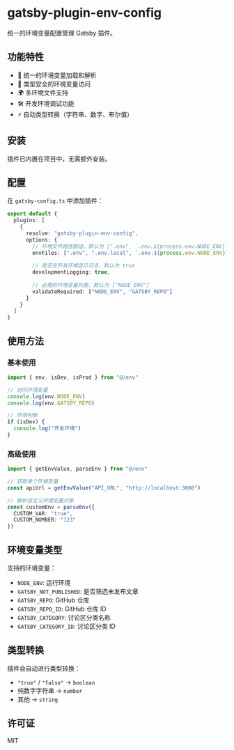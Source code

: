 # gatsby-plugin-env-config

统一的环境变量配置管理 Gatsby 插件。

## 功能特性

- 🔧 统一的环境变量加载和解析
- 🎯 类型安全的环境变量访问
- 🌍 多环境文件支持
- 🛠️ 开发环境调试功能
- ⚡ 自动类型转换（字符串、数字、布尔值）

## 安装

插件已内置在项目中，无需额外安装。

## 配置

在 `gatsby-config.ts` 中添加插件：

```typescript
export default {
  plugins: [
    {
      resolve: "gatsby-plugin-env-config",
      options: {
        // 环境文件路径数组，默认为 [".env", `.env.${process.env.NODE_ENV}`]
        envFiles: [".env", ".env.local", `.env.${process.env.NODE_ENV}`],
        
        // 是否在开发环境显示日志，默认为 true
        developmentLogging: true,
        
        // 必需的环境变量列表，默认为 ["NODE_ENV"]
        validateRequired: ["NODE_ENV", "GATSBY_REPO"]
      }
    }
  ]
}
```

## 使用方法

### 基本使用

```typescript
import { env, isDev, isProd } from "@/env"

// 访问环境变量
console.log(env.NODE_ENV)
console.log(env.GATSBY_REPO)

// 环境判断
if (isDev) {
  console.log("开发环境")
}
```

### 高级使用

```typescript
import { getEnvValue, parseEnv } from "@/env"

// 获取单个环境变量
const apiUrl = getEnvValue("API_URL", "http://localhost:3000")

// 解析自定义环境变量对象
const customEnv = parseEnv({
  CUSTOM_VAR: "true",
  CUSTOM_NUMBER: "123"
})
```

## 环境变量类型

支持的环境变量：

- `NODE_ENV`: 运行环境
- `GATSBY_NOT_PUBLISHED`: 是否筛选未发布文章
- `GATSBY_REPO`: GitHub 仓库
- `GATSBY_REPO_ID`: GitHub 仓库 ID
- `GATSBY_CATEGORY`: 讨论区分类名称
- `GATSBY_CATEGORY_ID`: 讨论区分类 ID

## 类型转换

插件会自动进行类型转换：

- `"true"` / `"false"` → `boolean`
- 纯数字字符串 → `number`
- 其他 → `string`

## 许可证

MIT 
